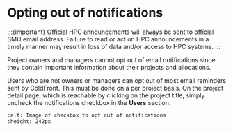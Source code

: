 # Opting out of notifications

:::{important} Official HPC announcements will always be sent to official SMU email address.
Failure to read or act on HPC announcements in a timely manner may result in loss of data and/or access
to HPC systems.
:::

Project owners and managers cannot opt out of email notifications since they contain important
information about their projects and allocations.

Users who are not owners or managers can opt out of most email reminders sent by ColdFront.
This must be done on a per project basis. On the project detail page, which is reachable
by clicking on the project title, simply uncheck the notifications checkbox in the **Users** section.

```{image} ../images/CF/optout/optout.png
:alt: Image of checkbox to opt out of notifications
:height: 242px
```
